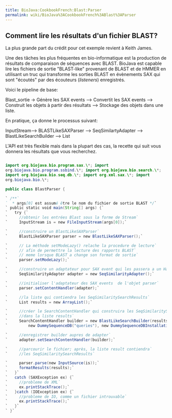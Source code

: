 ```yaml
---
title: BioJava:CookbookFrench:Blast:Parser
permalink: wiki/BioJava%3ACookbookFrench%3ABlast%3AParser
---
```


Comment lire les résultats d'un fichier BLAST?
----------------------------------------------

La plus grande part du crédit pour cet exemple revient à Keith James.

Une des tâches les plus fréquentes en bio-informatique est la production
de résultats de comparaison de séquences avec BLAST. BioJava est capable
lire les fichiers de sortie "BLAST-like" provenant de BLAST et de HMMER
en utilisant un truc qui transforme les sorties BLAST en évènements SAX
qui sont "écoutés" par des écouteurs (*listeners*) enregistrés.

Voici le pipeline de base:

Blast\_sortie -\> Génère les SAX events --\> Convertit les SAX
events --\> Construit les objets à partir des résultats --\> Stockage
des objets dans une liste.

En pratique, ça donne le processus suivant:

InputStream--\> BLASTLikeSAXParser --\> SeqSimilartyAdapter --\>
BlastLikeSearchBuilder --\> List

L'API est très flexible mais dans la plupart des cas, la recette qui
suit vous donnera les résultats que vous recherchez.

```java import java.io.\*; import java.util.\*;

import org.biojava.bio.program.sax.\*; import
org.biojava.bio.program.ssbind.\*; import org.biojava.bio.search.\*;
import org.biojava.bio.seq.db.\*; import org.xml.sax.\*; import
org.biojava.bio.\*;

public class BlastParser {

` /**`  
`  * args[0] est assumé être le nom du fichier de sortie BLAST */`  
` public static void main(String[] args) {`  
`   try {`  
`     //obtenir les entrées Blast sous la forme de Stream`  
`     InputStream is = new FileInputStream(args[0]);`

`     //construire un BlastLikeSAXParser`  
`     BlastLikeSAXParser parser = new BlastLikeSAXParser();`

`     // La méthode setModeLazy() relache la procedure de lecture`  
`     // afin de permettre la lecture des rapports BLAST`  
`     // meme lorsque BLAST a change son format de sortie`  
`     parser.setModeLazy();`

`     //construire un adaptateur pour SAX event qui les passera a un Handler.`  
`     SeqSimilarityAdapter adapter = new SeqSimilarityAdapter();`

`     //initialiser l'adaptateur des SAX events  de l'objet parser`  
`     parser.setContentHandler(adapter);`

`     //la liste qui contiendra les SeqSimilaritySearchResults`  
`     List results = new ArrayList();`

`     //créer le SearchContentHandler qui construira les SeqSimilaritySearchResults`  
`     //dans la liste results`  
`     SearchContentHandler builder = new BlastLikeSearchBuilder(results,`  
`         new DummySequenceDB("queries"), new DummySequenceDBInstallation());`

`     //enregistrer builder aupres de adapter`  
`     adapter.setSearchContentHandler(builder);`

`     //parcourir le fichier; après, la liste result contiendra`  
`     //les SeqSimilaritySearchResults`

`     parser.parse(new InputSource(is));`  
`     formatResults(results);`  
`   }`  
`   catch (SAXException ex) {`  
`     //probleme de XML`  
`     ex.printStackTrace();`  
`   }catch (IOException ex) {`  
`     //probleme de IO, comme un fichier introuvable`  
`     ex.printStackTrace();`  
`   }`  
` }`

```
